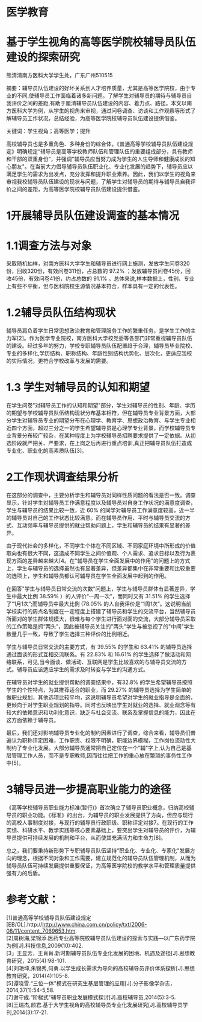 # 医学教育

# 基于学生视角的高等医学院校辅导员队伍建设的探索研究

熊清清南方医科大学学生处，广东广州510515

摘要：辅导员队伍建设的好坏关系到人才培养质量，尤其是高等医学院校，由于专业的不同,使辅导员工作面临着诸多新问题。了解学生对辅导员的期待与辅导员自我评价之间的差距,有助于厘清辅导员队伍建设的内容、着力点、路径。本文以南方医科大学为例，从学生的视角来审视，通过问卷调查、访谈和工作观察等形式了解辅导员工作状况，总结经验，为高等医学院校辅导员队伍建设提供借鉴。

关键词：学生视角；高等医学；提升

高校辅导员也是多重角色、多种身份的综合体，《普通高等学校辅导员队伍建设规定》明确规定“辅导员是高等学校教师队伍和管理队伍的重要组成部分，具有教师和干部的双重身份”，并强调"辅导员应当努力成为学生的人生导师和健康成长的知心朋友"。在当前大力倡导辅导员队伍职业化、专业化发展的趋势下，辅导员应以满足学生的需求为出发点，充分发挥和提升职业素养。因此，我们以学生的视角来审视我校辅导员队伍建设的现状与问题，了解学生对辅导员的期待与辅导员自我评价之间的差距，为高等医学院校辅导员队伍建设提供借鉴。

# 1开展辅导员队伍建设调查的基本情况

# 1.1调查方法与对象

采取随机抽样，对南方医科大学学生和辅导员进行网上施测，发放学生问卷320份，回收320份，有效问卷311份，占总数的 $9 7 . 2 \%$ ；发放辅导员问卷45份，回收45份，有效问卷41份，约占总数的 $9 1 . 1 \%$ 。总体来说,样本数据上，性别、专业上有些不平衡，但与医科院校生源情况基本符合，样本具有一定的代表性。

# 1.2辅导员队伍结构现状

辅导员肩负着学生日常思想政治教育和管理服务工作的繁重任务，是学生工作的主力军[2]。作为医学专业院校，南方医科大学校党委等各部门非常重视辅导员队伍的建设。经过多年的努力，学校专职辅导员队伍配置趋于合理，辅导员毕业院校、专业的多样化,学历结构、职称结构、年龄性别结构优势化、层次化，更适应我校的实际情况，更符合学校改革与发展的需要。

# 1.3 学生对辅导员的认知和期望

在学生问卷"对辅导员工作的认知和期望"部分，学生对辅导员的性别、年龄、学历的期望与学校辅导员队伍结构现状分布基本相符，但在辅导员专业背景方面，大部分学生对辅导员专业的期望分布在心理学、教育学、思想政治教育、与学生专业相近四个方面，超过三分之一的学生希望辅导员是心理学专业背景，而学校辅导员专业背景分布较广较杂，在某种程度上为学校辅导员招聘要求提供了一定依据。从初选阶段就严把关、严要求，在上岗之后再进行重点培训,真正把辅导员队伍打造成专业化、职业化的高素质队伍[3]。

# 2工作现状调查结果分析

在这部分的调查中，主要分析学生和辅导员对同样性质问题的看法是否一致。调查显示，针对学生对辅导员工作满意程度以及辅导员对自身工作状况的满意度调查，学生与辅导员的结果比较一致，近 $6 0 \%$ 的同学对辅导员工作满意度较高，近一半的辅导员对自己的工作状态比较满意。而在辅导员作用、平时与辅导员交流的方式、互动频率与辅导员提供的就业帮助问题上，学生和辅导员的结果有显著的差异。

由于现代社会的多样化，不同学生个体在不同区域、不同家庭环境中所形成的价值取向也有很大不同，这造成不同学生之间价值观、个人需求、追求日标以及行为表现方面的差异越来越大[4。在"辅导员在学生全面发展中的作用"的问题上的方式上，学生与辅导员的选择虽然也有显著差异，但差异都集中在非常重要和比较重要的选项上，学生和辅导员都认可辅导员在学生全面发展中起到的作用。

在回答"学生与辅导员日常交流的次数"问题上，学生与辅导员群体有显著差异，学生中最大比例 $3 8 . 5 9 \%$ ）的人评价“一周一次”，而同时又有 $3 1 . 5 1 \%$ 的学生选择了“1月1次”;而辅导员中最大比例 $( 7 8 . 0 5 \%$ 的人自我评价是“1周1次”。这说明当前学校实行的周点名制度在一定程度上搭建了辅导员和学生的交流平台，当然辅导员所面对的学生群体规模大，很难与每个学生进行面对面的交流，大部分辅导员采取的工作策略是抓“两头”，因此被辅导员关注的"两头"学生与被忽视了的"中间"学生数量几乎一致，导致了学生选择三种评价的比例相近。

学生与辅导员日常交流的主要方式，有 $3 9 . 5 5 \%$ 的学生和 $6 3 . 4 1 \%$ 的辅导员选择通过面谈的形式互相交流联系。有 $2 2 . 8 3 \%$ 和 $1 6 . 6 1 \%$ 的学生选择了做活动和网络联系，可见,当今面谈、做活动、互联网是学生比较喜欢的与辅导员交流的方式。辅导员应该适应学生的需求及时转变与学生的沟通方式。

在辅导员对学生的就业提供帮助的调查结果中，有$3 2 . 8 \%$ 的学生希望辅导员按照学生的个性特点，为其推荐适合的职业，而 $2 9 . 2 7 \%$ 的辅导员选择为学生简单的做职业规划，其他选项比较平均，这说明辅导员希望对学生的就业指导是全面的，更倾向于对学生职业规划的指导。同时也反映出学生对就业的选择、就业观念等有较大的依赖意识和功利化意识，缺乏与社会交流、联系及掌握信息的能力，因此在这方面依赖于辅导员。

最后，我们还对影响辅导员专业化的制约因素进行了调查，综合来看，辅导员们普遍认为职称评定困难，工作职责、权限不明确，职能边界模糊，工作岗位流动性大制约了专业化发展。大部分辅导员通常把自己定位在一个"辅"字上,认为自己是基层管理工作人员，而不是专职教师,因而往往把工作的重心放在繁琐的事务性工作中[5]。

# 3辅导员进一步提高职业能力的途径

《高等学校辅导员职业能力标准(暂行)》首次确立了辅导员职业概念，归纳高校辅导员的职业功能。《标准》的出台，为辅导员的职业发展提供了方向，但应与现行的高校人事制度对接，与现行的辅导员行政职级、职称评定对接7。在现行的工作实绩、科研水平、教学实践等核心要素基础上，要突出学生对辅导员的评价，为辅导员提供可持续发展的机制和平台，从而使其充满活力和生命力[8]。

总之，我们要秉持新形势下专职辅导员队伍坚持“职业化、专业化、专家化"发展方向的理念，根据不同对象和工作需要，建立规范化的辅导员队伍管理机制，从而为辅导员队伍可持续发展提供重要保证，为高等医学院校的教学水平和管理质量提供强有力的后盾。

# 参考文献：

[1]普通高等学校辅导员队伍建设规定[EB/OL].http://http://www.china.com.cn/policy/txt/2006-08/11/content_7069653.htm.  
[2]周树海,梁锦添.医药专业高等院校辅导员队伍建设的探索与实践—以广东药学院为例[J].科技信息,2009(10):402.  
[3」王显芳，王肖肖.新时期辅导员队伍专业化发展的困境、机遇及途径[J].思想教育研究，2015(4):98-101.  
[4]刘艳坤,朱锦秀,何勇.以学生成长需求为导向的高校辅导员评价体系探析[J].思想教育研究，2014(4):105-8.  
[5]谭晓雪.“三位一体"模式在研究生基层管理的应用[J].分子影像学杂志，2014,37(1):54-5,58.  
[7]谢守成.“阶梯式"辅导员职业发展模式探讨[J].高校辅导员,2014(5):3-5.  
[8]王瑞杰,颜君.基于大学生视角的高校辅导员专业化发展研究[J].高校辅导员学刊,2014(3):17-21.